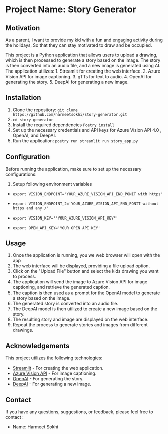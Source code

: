 # Project Name: Story Generator

## Motivation
As a parent, I want to provide my kid with a fun and engaging activity during the holidays, So that they can stay motivated to draw and be occupied.

This project is a Python application that allows users to upload a drawing, which is then processed to generate a story based on the image. The story is then converted into an audio file, and a new image is generated using AI. The application utilizes:
    1. Streamlit for creating the web interface.
    2. Azure Vision API for image captioning.
    3. gTTs for text to audio.
    4. OpenAI for generating the story.
    5. DeepAI for generating a new image.

## Installation

1. Clone the repository: `git clone https://github.com/harmeetsokhi/story-generator.git`
2. `cd story-generator`
3. Install the required dependencies `Poetry install`
4. Set up the necessary credentials and API keys for Azure Vision API 4.0 , OpenAI, and DeepAI.  
6. Run the application: `poetry run streamlit run story_app.py`

## Configuration
Before running the application, make sure to set up the necessary configurations:

1. Setup following environment variables 

- `export VISION_ENDPOINT='YOUR_AZURE_VISION_API_END_PONIT with https'`

- `export VISION_ENDPOINT_2='YOUR_AZURE_VISION_API_END_PONIT without https and any /'`

- `export VISION_KEY='"YOUR_AZURE_VISION_API_KEY"'`

- `export OPEN_API_KEY='YOUR OPEN API KEY'`

## Usage

1. Once the application is running, you we  web browser will open with the app 
2. The web interface will be displayed, providing a file upload option.
3. Click on the "Upload File" button and select the kids drawing you want to process.
4. The application will send the image to Azure Vision API for image captioning, and retrieve the generated caption.
5. The caption is then used as a prompt for the OpenAI model to generate a story based on the image.
6. The generated story is converted into an audio file.
7. The DeepAI model is then utilized to create a new image based on the story.
8. The resulting story and image are displayed on the web interface.
9. Repeat the process to generate stories and images from different drawings.

## Acknowledgements

This project utilizes the following technologies:

- [Streamlit](https://www.streamlit.io/) - For creating the web application.
- [Azure Vision API](https://learn.microsoft.com/en-us/azure/cognitive-services/computer-vision/how-to/call-analyze-image-40?tabs=rest#select-the-image-to-analyze) - For image captioning.
- [OpenAI](https://platform.openai.com/account/api-keys/) - For generating the story.
- [DeepAI](https://deepai.org/) - For generating a new image.

## Contact

If you have any questions, suggestions, or feedback, please feel free to contact :
- Name: Harmeet Sokhi 
